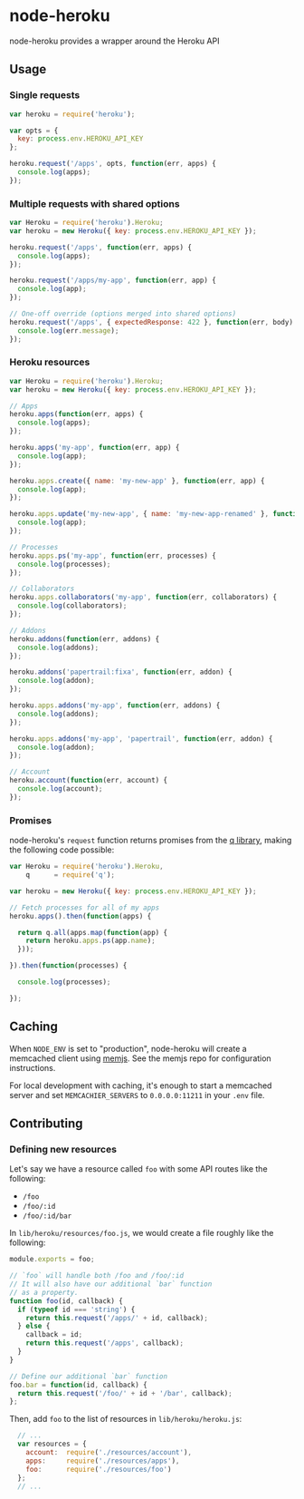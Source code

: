 # node-heroku

node-heroku provides a wrapper around the Heroku API

## Usage

### Single requests

```javascript
var heroku = require('heroku');

var opts = {
  key: process.env.HEROKU_API_KEY
};

heroku.request('/apps', opts, function(err, apps) {
  console.log(apps);
});
```

### Multiple requests with shared options

```javascript
var Heroku = require('heroku').Heroku;
var heroku = new Heroku({ key: process.env.HEROKU_API_KEY });

heroku.request('/apps', function(err, apps) {
  console.log(apps);
});

heroku.request('/apps/my-app', function(err, app) {
  console.log(app);
});

// One-off override (options merged into shared options)
heroku.request('/apps', { expectedResponse: 422 }, function(err, body) {
  console.log(err.message);
});
```

### Heroku resources

```javascript
var Heroku = require('heroku').Heroku;
var heroku = new Heroku({ key: process.env.HEROKU_API_KEY });

// Apps
heroku.apps(function(err, apps) {
  console.log(apps);
});

heroku.apps('my-app', function(err, app) {
  console.log(app);
});

heroku.apps.create({ name: 'my-new-app' }, function(err, app) {
  console.log(app);
});

heroku.apps.update('my-new-app', { name: 'my-new-app-renamed' }, function(err, app) {
  console.log(app);
});

// Processes
heroku.apps.ps('my-app', function(err, processes) {
  console.log(processes);
});

// Collaborators
heroku.apps.collaborators('my-app', function(err, collaborators) {
  console.log(collaborators);
});

// Addons
heroku.addons(function(err, addons) {
  console.log(addons);
});

heroku.addons('papertrail:fixa', function(err, addon) {
  console.log(addon);
});

heroku.apps.addons('my-app', function(err, addons) {
  console.log(addons);
});

heroku.apps.addons('my-app', 'papertrail', function(err, addon) {
  console.log(addon);
});

// Account
heroku.account(function(err, account) {
  console.log(account);
});
```

### Promises

node-heroku's `request` function returns promises from the [q library](https://github.com/kriskowal/q), making the following code possible:

```javascript
var Heroku = require('heroku').Heroku,
    q      = require('q');

var heroku = new Heroku({ key: process.env.HEROKU_API_KEY });

// Fetch processes for all of my apps
heroku.apps().then(function(apps) {

  return q.all(apps.map(function(app) {
    return heroku.apps.ps(app.name);
  }));

}).then(function(processes) {

  console.log(processes);

});
```

## Caching

When `NODE_ENV` is set to "production", node-heroku will create a memcached client using [memjs](https://github.com/alevy/memjs). See the memjs repo for configuration instructions.

For local development with caching, it's enough to start a memcached server and set `MEMCACHIER_SERVERS` to `0.0.0.0:11211` in your `.env` file.

## Contributing

### Defining new resources

Let's say we have a resource called `foo` with some API routes like the following:

* `/foo`
* `/foo/:id`
* `/foo/:id/bar`

In `lib/heroku/resources/foo.js`, we would create a file roughly like the following:

```javascript
module.exports = foo;

// `foo` will handle both /foo and /foo/:id
// It will also have our additional `bar` function
// as a property.
function foo(id, callback) {
  if (typeof id === 'string') {
    return this.request('/apps/' + id, callback);
  } else {
    callback = id;
    return this.request('/apps', callback);
  }
}

// Define our additional `bar` function
foo.bar = function(id, callback) {
  return this.request('/foo/' + id + '/bar', callback);
};
```

Then, add `foo` to the list of resources in `lib/heroku/heroku.js`:

```javascript
  // ...
  var resources = {
    account:  require('./resources/account'),
    apps:     require('./resources/apps'),
    foo:      require('./resources/foo')
  };
  // ...
```

